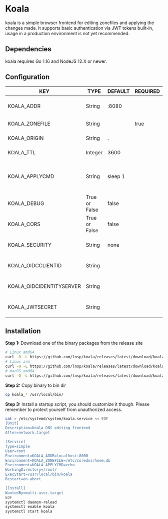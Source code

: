 # Koala

koala is a simple browser frontend for editing zonefiles and applying the changes made. It supports basic authentication via JWT tokens built-in, usage in a production environment is not yet recommended.

## Dependencies
koala requires Go 1.16 and NodeJS 12.X or newer.

## Configuration
KEY                         | TYPE             | DEFAULT                  | REQUIRED    | DESCRIPTION
----------------------------|------------------|--------------------------|-------------|----------------------------------------------------
KOALA_ADDR                  | String           | :8080                    |             | Address the server will be listening on
KOALA_ZONEFILE              | String           |                          | true        | Zonefile to be edited
KOALA_ORIGIN                | String           | .                        |             | Zone to be edited
KOALA_TTL                   | Integer          | 3600                     |             | Default TTL for records
KOALA_APPLYCMD              | String           | sleep 1                  |             | Command executed after applying zonefile changes
KOALA_DEBUG                 | True or False    | false                    |             | Enable debug logging
KOALA_CORS                  | True or False    | false                    |             | Enable support for CORS
KOALA_SECURITY              | String           | none                     |             | Security guard to use [none|oidc|jwt]
KOALA_OIDCCLIENTID          | String           |                          |             | OpenID Connect Client ID
KOALA_OIDCIDENTITYSERVER    | String           |                          |             | URL of identity provider
KOALA_JWTSECRET             | String           |                          |             | Auth secret for JWT tokens

## Installation
**Step 1:** Download one of the binary packages from the release site
```bash
# Linux amd64
curl -O -L https://github.com/lnsp/koala/releases/latest/download/koala_linux_amd64
# Linux arm
curl -O -L https://github.com/lnsp/koala/releases/latest/download/koala_linux_arm64
# macOS amd64
curl -O -L https://github.com/lnsp/koala/releases/latest/download/koala_darwin_amd64
```

**Step 2:** Copy binary to bin dir
```bash
cp koala_* /usr/local/bin/
```

**Step 3:** Install a startup script, you should customize it though. Please remember to
protect yourself from unauthorized access.
```bash
cat > /etc/systemd/system/koala.service << EOF
[Unit]
Description=Koala DNS editing frontend
After=network.target

[Service]
Type=simple
User=root
Environment=KOALA_ADDR=localhost:8000
Environment=KOALA_ZONEFILE=/etc/coredns/home.db
Environment=KOALA_APPLYCMD=echo
WorkingDirectory=/root/
ExecStart=/usr/local/bin/koala
Restart=on-abort

[Install]
WantedBy=multi-user.target
EOF
systemctl daemon-reload
systemctl enable koala
systemctl start koala
```

